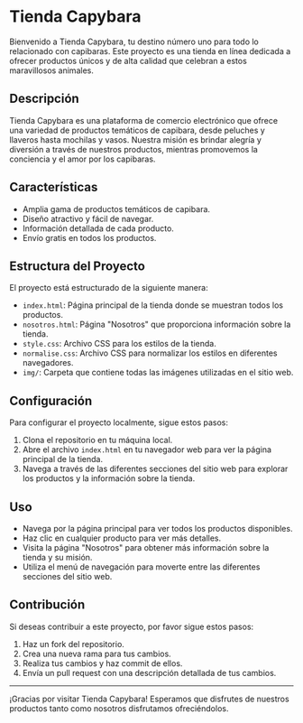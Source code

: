 # Tienda Capybara

Bienvenido a Tienda Capybara, tu destino número uno para todo lo relacionado con capibaras. Este proyecto es una tienda en línea dedicada a ofrecer productos únicos y de alta calidad que celebran a estos maravillosos animales.

## Descripción

Tienda Capybara es una plataforma de comercio electrónico que ofrece una variedad de productos temáticos de capibara, desde peluches y llaveros hasta mochilas y vasos. Nuestra misión es brindar alegría y diversión a través de nuestros productos, mientras promovemos la conciencia y el amor por los capibaras.

## Características

- Amplia gama de productos temáticos de capibara.
- Diseño atractivo y fácil de navegar.
- Información detallada de cada producto.
- Envío gratis en todos los productos.

## Estructura del Proyecto

El proyecto está estructurado de la siguiente manera:

- `index.html`: Página principal de la tienda donde se muestran todos los productos.
- `nosotros.html`: Página "Nosotros" que proporciona información sobre la tienda.
- `style.css`: Archivo CSS para los estilos de la tienda.
- `normalise.css`: Archivo CSS para normalizar los estilos en diferentes navegadores.
- `img/`: Carpeta que contiene todas las imágenes utilizadas en el sitio web.

## Configuración

Para configurar el proyecto localmente, sigue estos pasos:

1. Clona el repositorio en tu máquina local.
2. Abre el archivo `index.html` en tu navegador web para ver la página principal de la tienda.
3. Navega a través de las diferentes secciones del sitio web para explorar los productos y la información sobre la tienda.

## Uso

- Navega por la página principal para ver todos los productos disponibles.
- Haz clic en cualquier producto para ver más detalles.
- Visita la página "Nosotros" para obtener más información sobre la tienda y su misión.
- Utiliza el menú de navegación para moverte entre las diferentes secciones del sitio web.

## Contribución

Si deseas contribuir a este proyecto, por favor sigue estos pasos:

1. Haz un fork del repositorio.
2. Crea una nueva rama para tus cambios.
3. Realiza tus cambios y haz commit de ellos.
4. Envía un pull request con una descripción detallada de tus cambios.

---

¡Gracias por visitar Tienda Capybara! Esperamos que disfrutes de nuestros productos tanto como nosotros disfrutamos ofreciéndolos.
